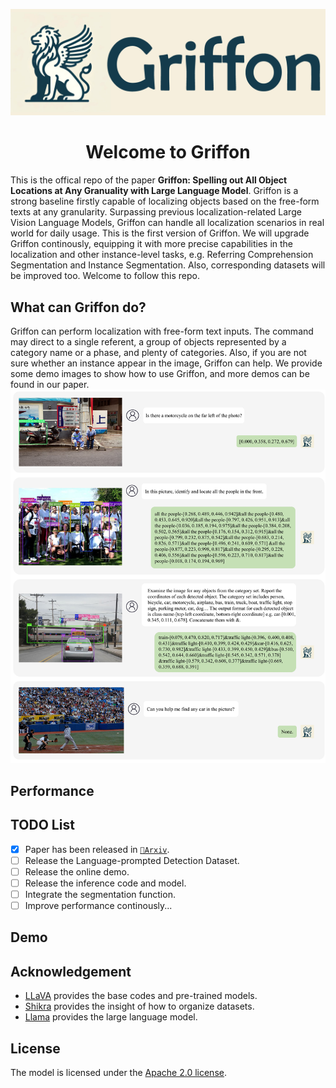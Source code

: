 <!-- # 🦖 DETVAVA -->
![](./logo.jpg)

<div align="center">

# Welcome to Griffon

</div>

This is the offical repo of the paper **Griffon: Spelling out All Object Locations at Any Granuality with Large Language Model**. Griffon is a strong baseline firstly capable of localizing objects based on the free-form texts at any granularity. Surpassing previous localization-related Large Vision Language Models, Griffon can handle all localization scenarios in real world for daily usage. This is the first version of Griffon. We will upgrade Griffon continously, equipping it with more precise capabilities in the localization and other instance-level tasks, e.g. Referring Comprehension Segmentation and Instance Segmentation. Also, corresponding datasets will be improved too. Welcome to follow this repo.

## What can Griffon do?
Griffon can perform localization with free-form text inputs. The command may direct to a single referent, a group of objects represented by a category name or a phase, and plenty of categories. Also, if you are not sure whether an instance appear in the image, Griffon can help. We provide some demo images to show how to use Griffon, and more demos can be found in our paper.
![](./demo.jpg)

## Performance

## TODO List
- [x] Paper has been released in [`📕Arxiv`](https://arxiv.org/abs/2311.14552).
- [ ] Release the Language-prompted Detection Dataset.
- [ ] Release the online demo.
- [ ] Release the inference code and model.
- [ ] Integrate the segmentation function.
- [ ] Improve performance continously...

## Demo

## Acknowledgement

- [LLaVA](https://github.com/haotian-liu/LLaVA/tree/main) provides the base codes and pre-trained models.
- [Shikra](https://github.com/shikras/shikra) provides the insight of how to organize datasets.
- [Llama](https://github.com/facebookresearch/llama) provides the large language model.

## License

The model is licensed under the [Apache 2.0 license](LICENSE).
